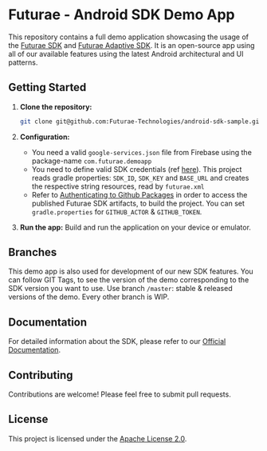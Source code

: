 # Futurae - Android SDK Demo App

This repository contains a full demo application showcasing the usage of the [Futurae SDK](https://github.com/Futurae-Technologies/android-sdk) and [Futurae Adaptive SDK](https://github.com/Futurae-Technologies/android-adaptive-sdk). It is an open-source app using all of our available features using the latest Android architectural and UI patterns. 

## Getting Started

1. **Clone the repository:**
    ```bash
    git clone git@github.com:Futurae-Technologies/android-sdk-sample.git
    ```

2. **Configuration:**
    * You need a valid `google-services.json` file from Firebase using the package-name `com.futurae.demoapp`
    * You need to define valid SDK credentials (ref [here](https://www.futurae.com/docs/guide/futurae-sdks/mobile-sdk/#sdk-credentials)). This project reads gradle properties: `SDK_ID`, `SDK_KEY` and `BASE_URL` and creates the respective string resources, read by `futurae.xml`
    * Refer to [Authenticating to Github Packages](https://docs.github.com/en/packages/working-with-a-github-packages-registry/working-with-the-apache-maven-registry#authenticating-to-github-packages) in order to access the published Futurae SDK artifacts, to build the project. You can set `gradle.properties` for `GITHUB_ACTOR` & `GITHUB_TOKEN`.  

3. **Run the app:**
    Build and run the application on your device or emulator.

## Branches
This demo app is also used for development of our new SDK features. You can follow GIT Tags, to see the version of the demo corresponding to the SDK version you want to use. Use branch `/master`: stable & released versions of the demo. Every other branch is WIP. 

## Documentation

For detailed information about the SDK, please refer to our [Official Documentation](https://www.futurae.com/docs/guide/futurae-sdks/mobile-sdk/).

## Contributing

Contributions are welcome! Please feel free to submit pull requests.

## License

This project is licensed under the [Apache License 2.0](License.txt).
